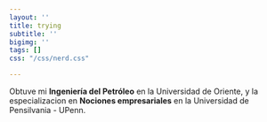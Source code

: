 ```yaml
---
layout: ''
title: trying
subtitle: ''
bigimg: ''
tags: []
css: "/css/nerd.css"

---
```

<div id="aboutme-section">

<p class="about-text"> <span class=<i class="fa fa-bolt" about-icon></span> Obtuve mi <b> Ingeniería del Petróleo</b> en la Universidad de Oriente, y la especializacion en <b> Nociones empresariales</b> en la Universidad de Pensilvania - UPenn.</p>